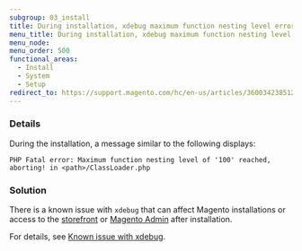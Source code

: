 ```yaml
---
subgroup: 03_install
title: During installation, xdebug maximum function nesting level error
menu_title: During installation, xdebug maximum function nesting level error
menu_node:
menu_order: 500
functional_areas:
  - Install
  - System
  - Setup
redirect_to: https://support.magento.com/hc/en-us/articles/360034238512
---
```


### Details

During the installation, a  message similar to the following displays:

```text
PHP Fatal error: Maximum function nesting level of '100' reached, aborting! in <path>/ClassLoader.php
```

### Solution

There is a known issue with <code>xdebug</code> that can affect Magento installations or access to the [storefront](https://glossary.magento.com/storefront) or [Magento Admin](https://glossary.magento.com/magento-admin) after installation.

For details, see [Known issue with xdebug](https://support.magento.com/hc/en-us/articles/360034242212).